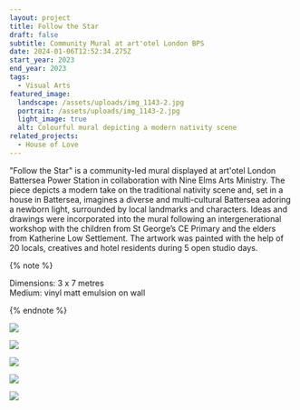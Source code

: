 ```yaml
---
layout: project
title: Follow the Star
draft: false
subtitle: Community Mural at art'otel London BPS
date: 2024-01-06T12:52:34.275Z
start_year: 2023
end_year: 2023
tags:
  - Visual Arts
featured_image:
  landscape: /assets/uploads/img_1143-2.jpg
  portrait: /assets/uploads/img_1143-2.jpg
  light_image: true
  alt: Colourful mural depicting a modern nativity scene
related_projects:
  - House of Love
---
```

"Follow the Star" is a community-led mural displayed at art'otel London Battersea Power Station in collaboration with Nine Elms Arts Ministry. The piece depicts a modern take on the traditional nativity scene and, set in a house in Battersea, imagines a diverse and multi-cultural Battersea adoring a newborn light, surrounded by local landmarks and characters. Ideas and drawings were incorporated into the mural following an intergenerational workshop with the children from St George’s CE Primary and the elders from Katherine Low Settlement. The artwork was painted with the help of 20 locals, creatives and hotel residents during 5 open studio days.

{% note %}

Dimensions: 3 x 7 metres <br>
Medium: vinyl matt emulsion on wall

{% endnote %}



![](/assets/uploads/copy-of-img_1099.jpg)

![](/assets/uploads/img_0770.jpg)

![](/assets/uploads/copy-of-©als3.jpg)

![](/assets/uploads/copy-of-©jasmynhenry5.jpg)



![](/assets/uploads/copy-of-img_5679.jpg)